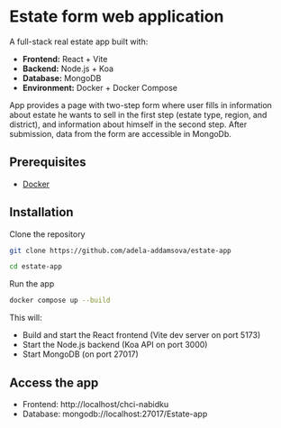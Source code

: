 # Estate form web application
A full-stack real estate app built with:
 - __Frontend:__ React + Vite
 - __Backend:__ Node.js + Koa
 - __Database:__ MongoDB
 - __Environment:__ Docker + Docker Compose

App provides a page with two-step form where user fills in information about estate he wants to sell in the first step (estate type, region, and district), and information about himself in the second step. After submission, data from the form are accessible in MongoDb.

## Prerequisites
 - [Docker](https://docs.docker.com/)
 
## Installation
Clone the repository 
```bash
git clone https://github.com/adela-addamsova/estate-app
```
```bash
cd estate-app
```

Run the app
```bash
docker compose up --build
```
This will:
- Build and start the React frontend (Vite dev server on port 5173)
- Start the Node.js backend (Koa API on port 3000)
- Start MongoDB (on port 27017)


## Access the app 
- Frontend: http://localhost/chci-nabidku
- Database: mongodb://localhost:27017/Estate-app
